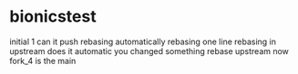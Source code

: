 # bionicstest

initial 1
can it push
rebasing automatically
rebasing one line
rebasing in upstream
does it automatic
you changed something
rebase upstream
now fork_4 is the main